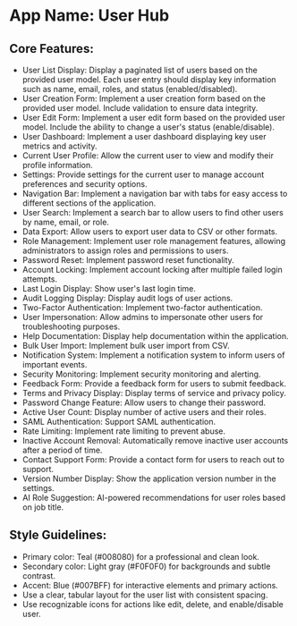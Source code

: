 # **App Name**: User Hub

## Core Features:

- User List Display: Display a paginated list of users based on the provided user model. Each user entry should display key information such as name, email, roles, and status (enabled/disabled).
- User Creation Form: Implement a user creation form based on the provided user model. Include validation to ensure data integrity.
- User Edit Form: Implement a user edit form based on the provided user model. Include the ability to change a user's status (enable/disable).
- User Dashboard: Implement a user dashboard displaying key user metrics and activity.
- Current User Profile: Allow the current user to view and modify their profile information.
- Settings: Provide settings for the current user to manage account preferences and security options.
- Navigation Bar: Implement a navigation bar with tabs for easy access to different sections of the application.
- User Search: Implement a search bar to allow users to find other users by name, email, or role.
- Data Export: Allow users to export user data to CSV or other formats.
- Role Management: Implement user role management features, allowing administrators to assign roles and permissions to users.
- Password Reset: Implement password reset functionality.
- Account Locking: Implement account locking after multiple failed login attempts.
- Last Login Display: Show user's last login time.
- Audit Logging Display: Display audit logs of user actions.
- Two-Factor Authentication: Implement two-factor authentication.
- User Impersonation: Allow admins to impersonate other users for troubleshooting purposes.
- Help Documentation: Display help documentation within the application.
- Bulk User Import: Implement bulk user import from CSV.
- Notification System: Implement a notification system to inform users of important events.
- Security Monitoring: Implement security monitoring and alerting.
- Feedback Form: Provide a feedback form for users to submit feedback.
- Terms and Privacy Display: Display terms of service and privacy policy.
- Password Change Feature: Allow users to change their password.
- Active User Count: Display number of active users and their roles.
- SAML Authentication: Support SAML authentication.
- Rate Limiting: Implement rate limiting to prevent abuse.
- Inactive Account Removal: Automatically remove inactive user accounts after a period of time.
- Contact Support Form: Provide a contact form for users to reach out to support.
- Version Number Display: Show the application version number in the settings.
- AI Role Suggestion: AI-powered recommendations for user roles based on job title.

## Style Guidelines:

- Primary color: Teal (#008080) for a professional and clean look.
- Secondary color: Light gray (#F0F0F0) for backgrounds and subtle contrast.
- Accent: Blue (#007BFF) for interactive elements and primary actions.
- Use a clear, tabular layout for the user list with consistent spacing.
- Use recognizable icons for actions like edit, delete, and enable/disable user.